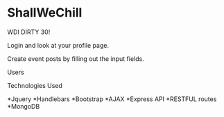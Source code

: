 # ShallWeChill
WDI DIRTY 30!

Login and look at your profile page.

Create event posts by filling out the input fields.

Users

Technologies Used

*Jquery
*Handlebars
*Bootstrap
*AJAX
*Express API
*RESTFUL routes
*MongoDB
